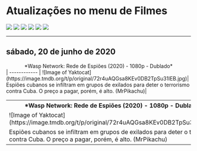 <!--Copias não serão toleradas-->
# Atualizações no menu de Filmes
[![](https://tinyurl.com/ybcutyjq)](http://bit.ly/zipikachu) [![](https://tinyurl.com/ydcxhx7f)](http://bit.ly/repokachu) [![](https://tinyurl.com/ybaflaxt)](https://vkodi.net/repo/) [![](https://tinyurl.com/ybja3588)](https://tinyurl.com/grupopikachu) [![](https://tinyurl.com/y83so6xr)](https://t.me/addonpikachu)  [![](https://tinyurl.com/yckqgysp)](https://linktr.ee/addonpikachu)
____
## sábado, 20 de junho de 2020
<center> *Wasp Network: Rede de Espiões (2020) - 1080p - Dublado* </center>|
------------ |
![Image of Yaktocat](https://image.tmdb.org/t/p/original/72r4uAQGsa8KEv0DB2TpSu31lEB.jpg)|
Espiões cubanos se infiltram em grupos de exilados para deter o terrorismo contra Cuba. O preço a pagar, porém, é alto. (MrPikachu)|
<table style="width:100%">
  <tr>
    <th><center> *Wasp Network: Rede de Espiões (2020) - 1080p - Dublado* </center></th>
  </tr>
  <tr>
    <td>![Image of Yaktocat](https://image.tmdb.org/t/p/original/72r4uAQGsa8KEv0DB2TpSu31lEB.jpg)</td>
  </tr>
  <tr>
    <td>Espiões cubanos se infiltram em grupos de exilados para deter o terrorismo contra Cuba. O preço a pagar, porém, é alto. (MrPikachu)</td>
  </tr>
</table>
